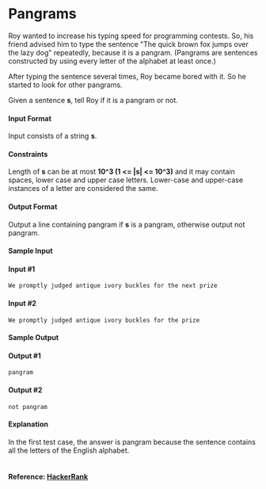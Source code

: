 Pangrams
========
Roy wanted to increase his typing speed for programming contests. So, his friend advised him to type the sentence "The quick brown fox jumps over the lazy dog" repeatedly, because it is a pangram. (Pangrams are sentences constructed by using every letter of the alphabet at least once.)

After typing the sentence several times, Roy became bored with it. So he started to look for other pangrams.

Given a sentence **s**, tell Roy if it is a pangram or not.

#### Input Format

Input consists of a string **s**.

#### Constraints 
Length of **s** can be at most **10^3 (1 <= |s| <= 10^3)** and it may contain spaces, lower case and upper case letters. Lower-case and upper-case instances of a letter are considered the same.

#### Output Format

Output a line containing pangram if **s** is a pangram, otherwise output not pangram.

#### Sample Input

#### Input #1
```
We promptly judged antique ivory buckles for the next prize
```
#### Input #2
```
We promptly judged antique ivory buckles for the prize
```
#### Sample Output

#### Output #1
```
pangram
```
#### Output #2
```
not pangram
```
#### Explanation

In the first test case, the answer is pangram because the sentence contains all the letters of the English alphabet.
<br>
<br>
#### Reference: [HackerRank](https://www.hackerrank.com/challenges/pangrams)
